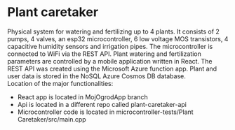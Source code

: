 # Plant caretaker 
Physical system for watering and fertilizing up to 4 plants. It consists of 2 pumps, 4 valves, an esp32 microcontroller, 6 low voltage MOS transistors, 4 capacitive humidity sensors and irrigation pipes. The microcontroller is connected to WiFi via the REST API. Plant watering and fertilization parameters are controlled by a mobile application written in React. The REST API was created using the Microsoft Azure function app. Plant and user data is stored in the NoSQL Azure Cosmos DB database.\
Location of the major functionalities:
* React app is located in MojOgrodApp branch
* Api is located in a different repo called plant-caretaker-api
* Microcontroller code is located in microcontroller-tests/Plant Caretaker/src/main.cpp
